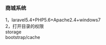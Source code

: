 <!DOCTYPE html>
<html lang="en">
<head>
    <meta charset="UTF-8">
</head>
<body>
    <h3>商城系统</h3>
    <div>1，laravel5.4+PHP5.6+Apache2.4+windows7</div>
    <div>
        2，打开目录的权限<br>
        storage<br>
        bootstrap/cache
    </div>
</body>
</html>
